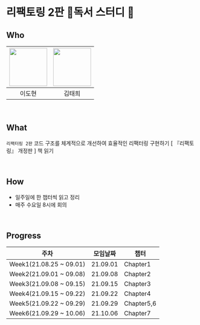 # 리팩토링 2판 📖독서 스터디 📖

## Who

| [<img src="https://avatars.githubusercontent.com/ksmfou98" width="100">](https://github.com/ksmfou98) | [<img src="https://avatars.githubusercontent.com/godtaehee" width="100">](https://github.com/godtaehee) |
| :---------------------------------------------------------------------------------------------------: | :-----------------------------------------------------------------------------------------------------: |
|                                                이도현                                                 |                                                 김태희                                                  |

<br />

## What

`리팩터링 2판` 코드 구조를 체계적으로 개선하여 효율적인 리팩터링 구현하기 [ 『리팩토링』 개정판 ] 책 읽기

<br />

## How

- 일주일에 한 챕터씩 읽고 정리
- 매주 수요일 8시에 회의

<br />

## Progress

| 주차                    | 모임날짜 | 챕터       |
| ----------------------- | -------- | ---------- |
| Week1(21.08.25 ~ 09.01) | 21.09.01 | Chapter1   |
| Week2(21.09.01 ~ 09.08) | 21.09.08 | Chapter2   |
| Week3(21.09.08 ~ 09.15) | 21.09.15 | Chapter3   |
| Week4(21.09.15 ~ 09.22) | 21.09.22 | Chapter4   |
| Week5(21.09.22 ~ 09.29) | 21.09.29 | Chapter5,6 |
| Week6(21.09.29 ~ 10.06) | 21.10.06 | Chapter7   |
